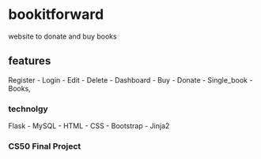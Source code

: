 # bookitforward
website to donate and buy books
## features
 Register - Login - Edit - Delete - Dashboard - Buy - Donate - Single_book - Books,

### technolgy
Flask - MySQL - HTML - CSS - Bootstrap - Jinja2
### CS50 Final Project

